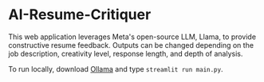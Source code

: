 # AI-Resume-Critiquer

This web application leverages Meta's open-source LLM, Llama, to provide constructive resume feedback. Outputs can be changed depending on the job description, creativity level, response length, and depth of analysis.

To run locally, download [Ollama](https://ollama.ai/) and type `streamlit run main.py`.